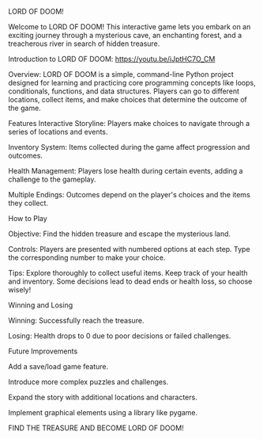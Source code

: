 LORD OF DOOM!

Welcome to LORD OF DOOM! This interactive game lets you embark on an exciting journey through a mysterious cave, an enchanting forest, and a treacherous river in search of hidden treasure.

Introduction to LORD OF DOOM:
https://youtu.be/iJptHC7O_CM

Overview:
LORD OF DOOM is a simple, command-line Python project designed for learning and practicing core programming concepts like loops, conditionals, functions, and data structures. Players can go to different locations, collect items, and make choices that determine the outcome of the game.

Features
Interactive Storyline: Players make choices to navigate through a series of locations and events.

Inventory System: Items collected during the game affect progression and outcomes.

Health Management: Players lose health during certain events, adding a challenge to the gameplay.

Multiple Endings: Outcomes depend on the player's choices and the items they collect.

How to Play

Objective: Find the hidden treasure and escape the mysterious land.

Controls: Players are presented with numbered options at each step. Type the corresponding number to make your choice.

Tips:
Explore thoroughly to collect useful items.
Keep track of your health and inventory.
Some decisions lead to dead ends or health loss, so choose wisely!

Winning and Losing

Winning:
Successfully reach the treasure.

Losing:
Health drops to 0 due to poor decisions or failed challenges.

Future Improvements

Add a save/load game feature.

Introduce more complex puzzles and challenges.

Expand the story with additional locations and characters.

Implement graphical elements using a library like pygame.

FIND THE TREASURE AND BECOME LORD OF DOOM!
